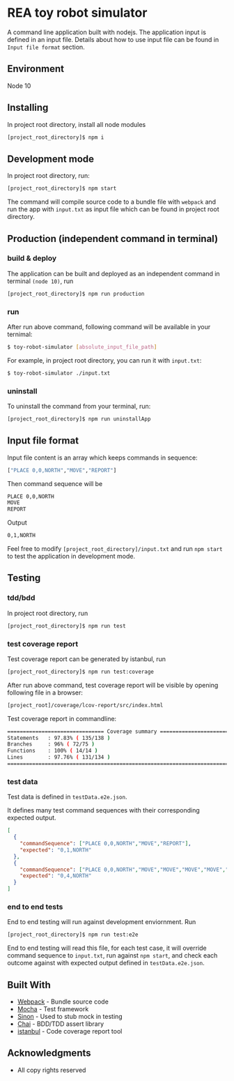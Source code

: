 # REA toy robot simulator

A command line application built with nodejs. The application input is defined in an input file. Details about how to use input file can be found in `Input file format` section.

## Environment

Node 10

## Installing

In project root directory, install all node modules

```bash
[project_root_directory]$ npm i
```

## Development mode

In project root directory, run:

```bash
[project_root_directory]$ npm start
```

The command will compile source code to a bundle file with `webpack` and run the app with `input.txt` as input file which can be found in project root directory.

## Production (independent command in terminal)

### build & deploy
The application can be built and deployed as an independent command in terminal `(node 10)`, run

```bash
[project_root_directory]$ npm run production
```

### run
After run above command, following command will be available in your ternimal:

```bash
$ toy-robot-simulator [absolute_input_file_path]
```

For example, in project root directory, you can run it with `input.txt`:

```bash
$ toy-robot-simulator ./input.txt
```

### uninstall

To uninstall the command from your terminal, run:

```bash
[project_root_directory]$ npm run uninstallApp
```

## Input file format

Input file content is an array which keeps commands in sequence:

```bash
["PLACE 0,0,NORTH","MOVE","REPORT"]
```

Then command sequence will be

```bash
PLACE 0,0,NORTH
MOVE
REPORT
```

Output

```bash
0,1,NORTH
```

Feel free to modify `[project_root_directory]/input.txt` and run `npm start` to test the application in development mode.

## Testing

### tdd/bdd

In project root directory, run

```bash
[project_root_directory]$ npm run test
```

### test coverage report

Test coverage report can be generated by istanbul, run

```bash
[project_root_directory]$ npm run test:coverage
```

After run above command, test coverage report will be visible by opening following file in a browser:

```bash
[project_root]/coverage/lcov-report/src/index.html
```

Test coverage report in commandline:

```bash
=============================== Coverage summary ===============================
Statements   : 97.83% ( 135/138 )
Branches     : 96% ( 72/75 )
Functions    : 100% ( 14/14 )
Lines        : 97.76% ( 131/134 )
================================================================================
```

### test data

Test data is defined in `testData.e2e.json`. 

It defines many test command sequences with their corresponding expected output.

```json
[
  {
    "commandSequence": ["PLACE 0,0,NORTH","MOVE","REPORT"],
    "expected": "0,1,NORTH"
  },
  {
    "commandSequence": ["PLACE 0,0,NORTH","MOVE","MOVE","MOVE","MOVE","MOVE","MOVE","REPORT"],
    "expected": "0,4,NORTH"
  }
]
```


### end to end tests

End to end testing will run against development enviornment. Run

```bash
[project_root_directory]$ npm run test:e2e
```

End to end testing will read this file, for each test case, it will override command sequence to `input.txt`, run against `npm start`, and check each outcome against with expected output defined in `testData.e2e.json`.


## Built With

* [Webpack](https://webpack.js.org/) - Bundle source code
* [Mocha](https://mochajs.org/) - Test framework
* [Sinon](https://sinonjs.org/) - Used to stub mock in testing
* [Chai](http://www.chaijs.com/) - BDD/TDD assert library
* [istanbul](https://github.com/istanbuljs) - Code coverage report tool

## Acknowledgments

* All copy rights reserved
